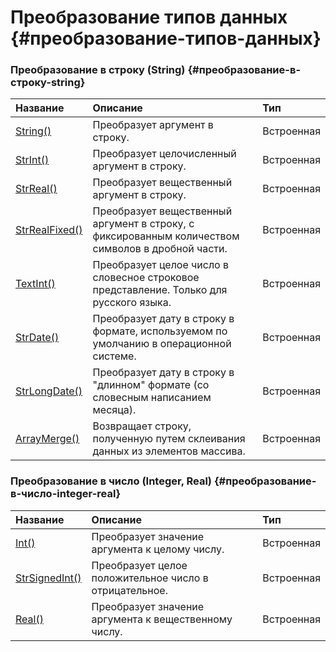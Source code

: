 # Преобразование типов данных {#преобразование-типов-данных}

### Преобразование в строку \(String\) {#преобразование-в-строку-string}

| Название | Описание | Тип |
| :--- | :--- | :--- |
| [String\(\)](https://maksimyurkov.gitbooks.io/progressive-webtutor/content/chapters/chapter4-5-1-1.html) | Преобразует аргумент в строку. | Встроенная |
| [StrInt\(\)](https://maksimyurkov.gitbooks.io/progressive-webtutor/content/chapters/chapter4-5-1-2.html) | Преобразует целочисленный аргумент в строку. | Встроенная |
| [StrReal\(\)](https://maksimyurkov.gitbooks.io/progressive-webtutor/content/chapters/chapter4-5-1-3.html) | Преобразует вещественный аргумент в строку. | Встроенная |
| [StrRealFixed\(\)](https://maksimyurkov.gitbooks.io/progressive-webtutor/content/chapters/chapter4-5-1-4.html) | Преобразует вещественный аргумент в строку, с фиксированным количеством символов в дробной части. | Встроенная |
| [TextInt\(\)](https://maksimyurkov.gitbooks.io/progressive-webtutor/content/chapters/chapter4-5-1-5.html) | Преобразует целое число в словесное строковое представление. Только для русского языка. | Встроенная |
| [StrDate\(\)](https://maksimyurkov.gitbooks.io/progressive-webtutor/content/chapters/chapter4-5-1-9.html) | Преобразует дату в строку в формате, используемом по умолчанию в операционной системе. | Встроенная |
| [StrLongDate\(\)](https://maksimyurkov.gitbooks.io/progressive-webtutor/content/chapters/chapter4-5-1-10.html) | Преобразует дату в строку в "длинном" формате \(со словесным написанием месяца\). | Встроенная |
| [ArrayMerge\(\)](https://maksimyurkov.gitbooks.io/progressive-webtutor/content/chapters/chapter4-5-1-11.html) | Возвращает строку, полученную путем склеивания данных из элементов массива. | Встроенная |

### Преобразование в число \(Integer, Real\) {#преобразование-в-число-integer-real}

| Название | Описание | Тип |
| :--- | :--- | :--- |
| [Int\(\)](https://maksimyurkov.gitbooks.io/progressive-webtutor/content/chapters/chapter4-5-1-6.html) | Преобразует значение аргумента к целому числу. | Встроенная |
| [StrSignedInt\(\)](https://maksimyurkov.gitbooks.io/progressive-webtutor/content/chapters/chapter4-5-1-7.html) | Преобразует целое положительное число в отрицательное. | Встроенная |
| [Real\(\)](https://maksimyurkov.gitbooks.io/progressive-webtutor/content/chapters/chapter4-5-1-8.html) | Преобразует значение аргумента к вещественному числу. | Встроенная |



